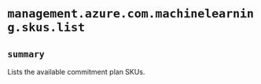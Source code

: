 # `management.azure.com.machinelearning.skus.list`

## `summary`
Lists the available commitment plan SKUs.


